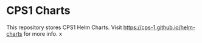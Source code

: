 # CPS1 Charts

This repository stores CPS1 Helm Charts. Visit https://cps-1.github.io/helm-charts for more info.
x
